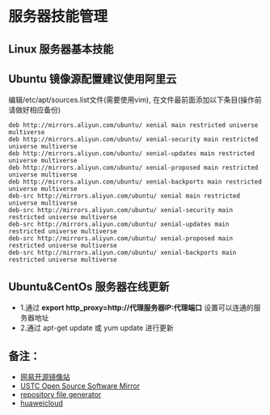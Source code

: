 # 服务器技能管理
## Linux 服务器基本技能

## Ubuntu 镜像源配置建议使用阿里云
编辑/etc/apt/sources.list文件(需要使用vim), 在文件最前面添加以下条目(操作前请做好相应备份)

```
deb http://mirrors.aliyun.com/ubuntu/ xenial main restricted universe multiverse
deb http://mirrors.aliyun.com/ubuntu/ xenial-security main restricted universe multiverse
deb http://mirrors.aliyun.com/ubuntu/ xenial-updates main restricted universe multiverse
deb http://mirrors.aliyun.com/ubuntu/ xenial-proposed main restricted universe multiverse
deb http://mirrors.aliyun.com/ubuntu/ xenial-backports main restricted universe multiverse
deb-src http://mirrors.aliyun.com/ubuntu/ xenial main restricted universe multiverse
deb-src http://mirrors.aliyun.com/ubuntu/ xenial-security main restricted universe multiverse
deb-src http://mirrors.aliyun.com/ubuntu/ xenial-updates main restricted universe multiverse
deb-src http://mirrors.aliyun.com/ubuntu/ xenial-proposed main restricted universe multiverse
deb-src http://mirrors.aliyun.com/ubuntu/ xenial-backports main restricted universe multiverse
```

## Ubuntu&CentOs 服务器在线更新
- 1.通过 **export http_proxy=http://代理服务器IP:代理端口** 设置可以连通的服务器地址
- 2.通过 apt-get update 或 yum update 进行更新

## 备注：
- [网易开源镜像站](http://mirrors.163.com/)
- [USTC Open Source Software Mirror](http://mirrors.ustc.edu.cn/)
- [repository file generator](https://mirrors.ustc.edu.cn/repogen/)
- [huaweicloud](https://mirrors.huaweicloud.com/)